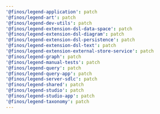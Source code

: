 ```yaml
---
'@finos/legend-application': patch
'@finos/legend-art': patch
'@finos/legend-dev-utils': patch
'@finos/legend-extension-dsl-data-space': patch
'@finos/legend-extension-dsl-diagram': patch
'@finos/legend-extension-dsl-persistence': patch
'@finos/legend-extension-dsl-text': patch
'@finos/legend-extension-external-store-service': patch
'@finos/legend-graph': patch
'@finos/legend-manual-tests': patch
'@finos/legend-query': patch
'@finos/legend-query-app': patch
'@finos/legend-server-sdlc': patch
'@finos/legend-shared': patch
'@finos/legend-studio': patch
'@finos/legend-studio-app': patch
'@finos/legend-taxonomy': patch
---
```

